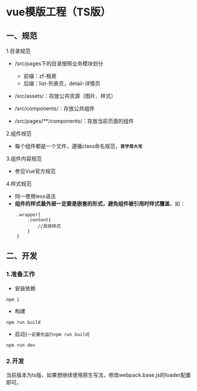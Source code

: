 # vue模版工程（TS版）

## 一、规范

1.目录规范
* /src/pages下的目录按照业务模块划分

    * 前缀：zf-租房
    * 后缀：list-列表页，detail-详情页

* /src/assets/：存放公共资源（图片、样式）
* /src/components/：存放公共组件
* /src/pages/**/components/：存放当前页面的组件

2.组件规范
* 每个组件都是一个文件，遵循class命名规范，**`首字母大写`**

3.组件内容规范
* 参见Vue官方规范

4.样式规范
* 同一使用less语法
* **组件的样式最外层一定要是嵌套的形式，避免组件被引用时样式覆盖**，如：

```
    .wrapper{
        .content{
            //具体样式
        }
    }
```





## 二、开发

### 1.准备工作
* 安装依赖
```
npm i
```


* 构建

```
npm run build
```

* 启动(`一定要先运行npm run build`)

```
npm run dev
```

### 2.开发

当前版本为ts版，如果想继续使用原生写法，修改webpack.base.js的loader配置即可。